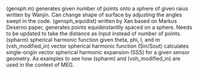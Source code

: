 (gensph.m) generates given number of points onto a sphere of given raius written by Wanjin. Can change shape of surface by adjusting the angles swept in the code.
(gensph_equidist) written by Xan based on Markus Deserno paper, generates points equideistantlly spaced on a sphere. Needs to be updated to take the distance as input instead of number of points.
(spharm) spherical harmonic function given theta, phi, l, and m
(vsh_modified_in) vector spherical harmonic function
(Sin/Sout) calculates single-origin vector spherical harmonic expansion (SSS) for a given sensor geometry. As examples to see how (spharm) and (vsh_modified_in) are used in the context of MEG. 
